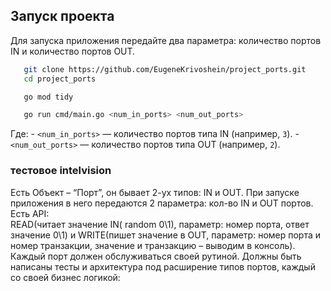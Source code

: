 ## Запуск проекта

Для запуска приложения передайте два параметра: количество портов IN и количество портов OUT.

 ```bash
    git clone https://github.com/EugeneKrivoshein/project_ports.git
    cd project_ports

    go mod tidy

    go run cmd/main.go <num_in_ports> <num_out_ports>
```
Где:
    - `<num_in_ports>` — количество портов типа IN (например, `3`).
    - `<num_out_ports>` — количество портов типа OUT (например, `2`).


### тестовое intelvision

Есть Объект – “Порт”, он бывает 2-ух типов: IN и OUT. 
При запуске приложения в него передаются 2 параметра: кол-во IN и OUT портов. 
Есть API:   
    READ(читает значение IN( random 0\1), параметр: номер порта, ответ значение 0\1) и 
    WRITE(пишет значение в OUT, параметр: номер порта и номер транзакции, значение и транзакцию – выводим в консоль). 
Каждый порт должен обслуживаться своей рутиной. 
Должны быть написаны тесты и архитектура под расширение типов портов, каждый со своей бизнес логикой: